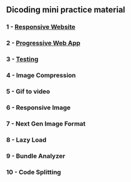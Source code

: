 ## Dicoding mini practice material

### 1 - [Responsive Website]("https://github.com/SamX23/dicoding-front-end-expert-1")

### 2 - [Progressive Web App]("https://github.com/SamX23/dicoding-front-end-expert-2")

### 3 - [Testing]("https://github.com/SamX23/dicoding-front-end-expert-3")

### 4 - Image Compression

### 5 - Gif to video

### 6 - Responsive Image

### 7 - Next Gen Image Format

### 8 - Lazy Load

### 9 - Bundle Analyzer

### 10 - Code Splitting
